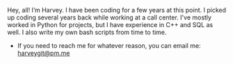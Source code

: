 Hey, all! I’m Harvey.
I have been coding for a few years at this point. I picked up coding several years back while working at a call center. 
I've mostly worked in Python for projects, but I have experience in C++ and SQL as well. I also write my own bash scripts from time to time.

- If you need to reach me for whatever reason, you can email me: harveygit@pm.me
